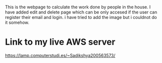 This is the webpage to calculate the work done by people in the house. 
I have added edit and delete page which can be only accesed if the user can register their email and login.
i have tried to add the image but i couldnot do it somehow.

# Link to my live AWS server 
https://lamp.computerstudi.es/~Sadikshya200563573/
